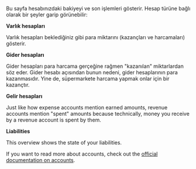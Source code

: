 Bu sayfa hesabınızdaki bakiyeyi ve son işlemleri gösterir. Hesap türüne bağlı olarak bir şeyler garip görünebilir:

**Varlık hesapları**

Varlık hesapları beklediğiniz gibi para miktarını (kazançları ve harcamaları) gösterir.

**Gider hesapları**

Gider hesapları para harcama gerçeğine rağmen "kazanılan" miktarlardan söz eder. Gider hesabı açısından bunun nedeni, gider hesaplarının para kazanmasıdır. Yine de, süpermarkete harcama yapmak onlar için bir kazançtır.

**Gelir hesapları**

Just like how expense accounts mention earned amounts, revenue accounts mention "spent" amounts because technically, money you receive by a revenue account is spent by them.

**Liabilities**

This overview shows the state of your liabilities.

If you want to read more about accounts, check out the [official documentation on accounts](https://firefly-iii.readthedocs.io/en/latest/concepts/accounts.html).